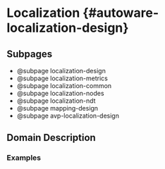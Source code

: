 Localization {#autoware-localization-design}
============

## Subpages

- @subpage localization-design
- @subpage localization-metrics
- @subpage localization-common
- @subpage localization-nodes
- @subpage localization-ndt
- @subpage mapping-design
- @subpage avp-localization-design

## Domain Description

### Examples